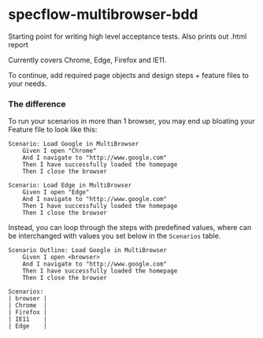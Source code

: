 # specflow-multibrowser-bdd
Starting point for writing high level acceptance tests. Also prints out .html report

Currently covers Chrome, Edge, Firefox and IE11. 

To continue, add required page objects and design steps + feature files to your needs.

### The difference

To run your scenarios in more than 1 browser, you may end up bloating your Feature file to look like this:
```
Scenario: Load Google in MultiBrowser
	Given I open "Chrome"
	And I navigate to "http://www.google.com"
	Then I have successfully loaded the homepage
	Then I close the browser
  
Scenario: Load Edge in MultiBrowser
	Given I open "Edge"
	And I navigate to "http://www.google.com"
	Then I have successfully loaded the homepage
	Then I close the browser
 ```

Instead, you can loop through the steps with predefined values, where <browser> can be interchanged with values you set below in the ```Scenarios``` table.

```
Scenario Outline: Load Google in MultiBrowser
	Given I open <browser>
	And I navigate to "http://www.google.com"
	Then I have successfully loaded the homepage
	Then I close the browser

Scenarios: 
| browser |
| Chrome  |
| Firefox |
| IE11    |
| Edge    |
```
